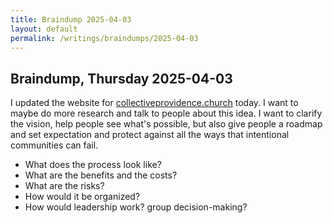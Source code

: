 ```yaml
---
title: Braindump 2025-04-03
layout: default
permalink: /writings/braindumps/2025-04-03
---
```


## Braindump, Thursday 2025-04-03

I updated the website for [collectiveprovidence.church](https://collectiveprovidence.church) today. I want to maybe do more research and talk to people about this idea. I want to clarify the vision, help people see what's possible, but also give people a roadmap and set expectation and protect against all the ways that intentional communities can fail.

* What does the process look like?
* What are the benefits and the costs?
* What are the risks?
* How would it be organized?
* How would leadership work? group decision-making?
